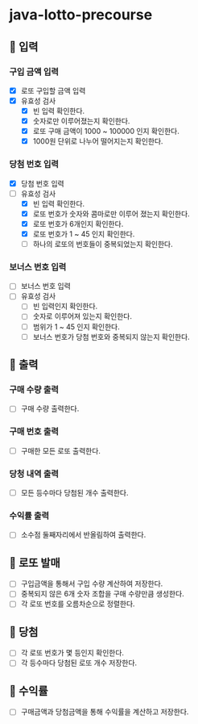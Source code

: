 # java-lotto-precourse

## 📝 입력
### 구입 금액 입력
- [x] 로또 구입할 금액 입력
- [x] 유효성 검사
    - [x] 빈 입력 확인한다.
    - [x] 숫자로만 이루어졌는지 확인한다.
    - [x] 로또 구매 금액이 1000 ~ 100000 인지 확인한다.
    - [x] 1000원 단위로 나누어 떨어지는지 확인한다.
### 당첨 번호 입력
- [x] 당첨 번호 입력
- [ ] 유효성 검사 
  - [x] 빈 입력 확인한다.
  - [x] 로또 번호가 숫자와 콤마로만 이루어 졌는지 확인한다.
  - [x] 로또 번호가 6개인지 확인한다.
  - [x] 로또 번호가 1 ~ 45 인지 확인한다.
  - [ ] 하나의 로또의 번호들이 중복되었는지 확인한다.
### 보너스 번호 입력
- [ ] 보너스 번호 입력
- [ ] 유효성 검사
  - [ ] 빈 입력인지 확인한다.
  - [ ] 숫자로 이루어져 있는지 확인한다.
  - [ ] 범위가 1 ~ 45 인지 확인한다.
  - [ ] 보너스 번호가 당첨 번호와 중복되지 않는지 확인한다.

## 📝 출력
### 구매 수량 출력
- [ ] 구매 수량 출력한다.
### 구매 번호 출력
- [ ] 구매한 모든 로또 출력한다.
### 당청 내역 출력
- [ ] 모든 등수마다 당첨된 개수 출력한다.
### 수익률 출력
- [ ] 소수점 둘째자리에서 반올림하여 출력한다.

## 📝 로또 발매
- [ ] 구입금액을 통해서 구입 수량 계산하여 저장한다.
- [ ] 중복되지 않은 6개 숫자 조합을 구매 수량만큼 생성한다.
- [ ] 각 로또 번호를 오름차순으로 정렬한다.

## 📝 당첨
- [ ] 각 로또 번호가 몇 등인지 확인한다.
- [ ] 각 등수마다 당첨된 로또 개수 저장한다.

## 📝 수익률
- [ ] 구매금액과 당첨금액을 통해 수익률을 계산하고 저장한다.